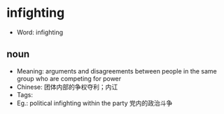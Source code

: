 # infighting

- Word: infighting

## noun

- Meaning: arguments and disagreements between people in the same group who are competing for power
- Chinese: 团体内部的争权夺利；内讧
- Tags: 
- Eg.: political infighting within the party 党内的政治斗争

